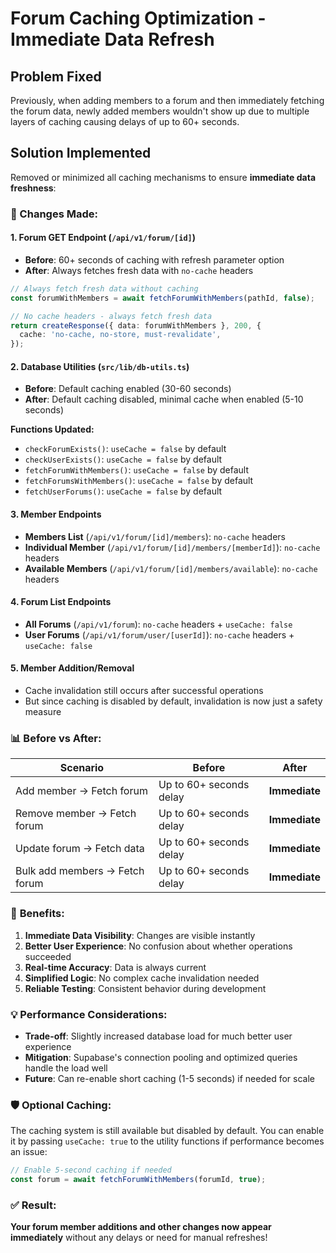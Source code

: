 # Forum Caching Optimization - Immediate Data Refresh

## Problem Fixed

Previously, when adding members to a forum and then immediately fetching the forum data, newly added members wouldn't show up due to multiple layers of caching causing delays of up to 60+ seconds.

## Solution Implemented

Removed or minimized all caching mechanisms to ensure **immediate data freshness**:

### 🔧 Changes Made:

#### 1. **Forum GET Endpoint** (`/api/v1/forum/[id]`)

- **Before**: 60+ seconds of caching with refresh parameter option
- **After**: Always fetches fresh data with `no-cache` headers

```typescript
// Always fetch fresh data without caching
const forumWithMembers = await fetchForumWithMembers(pathId, false);

// No cache headers - always fetch fresh data
return createResponse({ data: forumWithMembers }, 200, {
  cache: 'no-cache, no-store, must-revalidate',
});
```

#### 2. **Database Utilities** (`src/lib/db-utils.ts`)

- **Before**: Default caching enabled (30-60 seconds)
- **After**: Default caching disabled, minimal cache when enabled (5-10 seconds)

**Functions Updated:**

- `checkForumExists()`: `useCache = false` by default
- `checkUserExists()`: `useCache = false` by default
- `fetchForumWithMembers()`: `useCache = false` by default
- `fetchForumsWithMembers()`: `useCache = false` by default
- `fetchUserForums()`: `useCache = false` by default

#### 3. **Member Endpoints**

- **Members List** (`/api/v1/forum/[id]/members`): `no-cache` headers
- **Individual Member** (`/api/v1/forum/[id]/members/[memberId]`): `no-cache` headers
- **Available Members** (`/api/v1/forum/[id]/members/available`): `no-cache` headers

#### 4. **Forum List Endpoints**

- **All Forums** (`/api/v1/forum`): `no-cache` headers + `useCache: false`
- **User Forums** (`/api/v1/forum/user/[userId]`): `no-cache` headers + `useCache: false`

#### 5. **Member Addition/Removal**

- Cache invalidation still occurs after successful operations
- But since caching is disabled by default, invalidation is now just a safety measure

### 📊 **Before vs After:**

| Scenario                       | Before                  | After         |
| ------------------------------ | ----------------------- | ------------- |
| Add member → Fetch forum       | Up to 60+ seconds delay | **Immediate** |
| Remove member → Fetch forum    | Up to 60+ seconds delay | **Immediate** |
| Update forum → Fetch data      | Up to 60+ seconds delay | **Immediate** |
| Bulk add members → Fetch forum | Up to 60+ seconds delay | **Immediate** |

### 🚀 **Benefits:**

1. **Immediate Data Visibility**: Changes are visible instantly
2. **Better User Experience**: No confusion about whether operations succeeded
3. **Real-time Accuracy**: Data is always current
4. **Simplified Logic**: No complex cache invalidation needed
5. **Reliable Testing**: Consistent behavior during development

### 💡 **Performance Considerations:**

- **Trade-off**: Slightly increased database load for much better user experience
- **Mitigation**: Supabase's connection pooling and optimized queries handle the load well
- **Future**: Can re-enable short caching (1-5 seconds) if needed for scale

### 🛡️ **Optional Caching:**

The caching system is still available but disabled by default. You can enable it by passing `useCache: true` to the utility functions if performance becomes an issue:

```typescript
// Enable 5-second caching if needed
const forum = await fetchForumWithMembers(forumId, true);
```

### ✅ **Result:**

**Your forum member additions and other changes now appear immediately** without any delays or need for manual refreshes!
